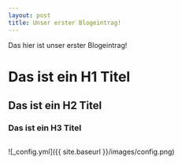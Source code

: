 ```yaml
---
layout: post
title: Unser erster Blogeintrag!
---
```


Das hier ist unser erster Blogeintrag!

# Das ist ein H1 Titel
## Das ist ein H2 Titel
### Das ist ein H3 Titel

![]()

![_config.yml]({{ site.baseurl }}/images/config.png)

